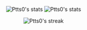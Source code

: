 

<div align="center">

![Ptts0's stats](https://github-readme-stats.vercel.app/api?username=Ptts0&show_icons=true&count_private=true&include_all_commits=true&theme=codeSTACKr&title_color=e73737&icon_color=e73737&border_color=0d1017&bg_color=0e1118)
![Ptts0's stats](https://github-readme-stats.vercel.app/api/top-langs/?username=Ptts0&layout=compact&langs_count=7&theme=codeSTACKr&title_color=e73737&icon_color=e73737&border_color=0e1118&bg_color=0e1118)

![Ptts0's streak](https://streak-stats.demolab.com?user=Ptts0&theme=dark&hide_border=true&background=0E1118)
</div>





